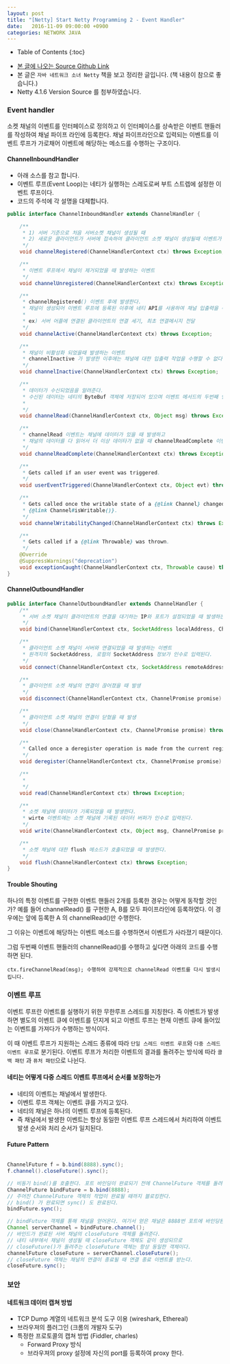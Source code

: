 ```yaml
---
layout: post
title: "[Netty] Start Netty Programming 2 - Event Handler"
date:   2016-11-09 09:00:00 +0900
categories: NETWORK JAVA
---
```


* Table of Contents
{:toc}

 - [본 글에 나오는 Source Github Link](https://github.com/krisjey/netty.book.kor)
 - 본 글은 `자바 네트워크 소녀 Netty` 책을 보고 정리한 글입니다. (책 내용이 참으로 좋습니다.)
 - Netty 4.1.6 Version Source 를 첨부하였습니다. 

### Event handler

소켓 채널의 이벤트를 인터페이스로 정의하고 이 인터페이스를 상속받은 이벤트 핸들러를 작성하여
채널 파이프 라인에 등록한다. 채널 파이프라인으로 입력되는 이벤트를 이벤트 루프가 가로채어 
이벤트에 해당하는 메소드를 수행하는 구조이다.

#### ChannelInboundHandler

- 아래 소스를 참고 합니다.
- 이벤트 루프(Event Loop)는 네티가 실행하는 스레도로써 부트 스트렙에 설정한 이벤트 루프이다.
- 코드의 주석에 각 설명을 대체합니다.

~~~java
public interface ChannelInboundHandler extends ChannelHandler {

    /**
     * 1) 서버 기준으로 처음 서버소켓 채널이 생성될 때
     * 2) 새로운 클라이언트가 서버에 접속하여 클라이언트 소켓 채널이 생성될때 이벤트가 발생한다.
     */
    void channelRegistered(ChannelHandlerContext ctx) throws Exception;

    /**
     * 이벤트 루프에서 채널이 제거되었을 때 발생하는 이벤트
     */
    void channelUnregistered(ChannelHandlerContext ctx) throws Exception;

    /**
     * channelRegistered() 이벤트 후에 발생한다.
     * 채널이 생성되어 이벤트 루프에 등록된 이후에 네티 API를 사용하여 채널 입출력을 수행할 상태가 되었다를 알려준다.
     *
     * ex) 서버 어플에 연결된 클라이언트의 연결 세기, 최초 연결메시지 전달 
     */
    void channelActive(ChannelHandlerContext ctx) throws Exception;

    /**
     * 채널이 비활성화 되었을때 발생하는 이벤트
     * channelInactive 가 발생한 이후에는 채널에 대한 입출력 작업을 수행할 수 없다.
     */
    void channelInactive(ChannelHandlerContext ctx) throws Exception;

    /**
     * 데이터가 수신되었음을 알려준다.
     * 수신된 데이터는 네티의 ByteBuf 객체에 저장되어 있으며 이벤트 메서드의 두번째 인자인 msg를 통해서 접근할 수 있다. 
     * 
     */
    void channelRead(ChannelHandlerContext ctx, Object msg) throws Exception;

    /**
     * channelRead 이벤트는 채널에 데이터가 있을 때 발생하고 
     * 채널의 데이터를 다 읽어서 더 이상 데이타가 없을 때 channelReadComplete 이벤트가 발생한다.
     */
    void channelReadComplete(ChannelHandlerContext ctx) throws Exception;

    /**
     * Gets called if an user event was triggered.
     */
    void userEventTriggered(ChannelHandlerContext ctx, Object evt) throws Exception;

    /**
     * Gets called once the writable state of a {@link Channel} changed. You can check the state with
     * {@link Channel#isWritable()}.
     */
    void channelWritabilityChanged(ChannelHandlerContext ctx) throws Exception;

    /**
     * Gets called if a {@link Throwable} was thrown.
     */
    @Override
    @SuppressWarnings("deprecation")
    void exceptionCaught(ChannelHandlerContext ctx, Throwable cause) throws Exception;
}
~~~

#### ChannelOutboundHandler

~~~java
public interface ChannelOutboundHandler extends ChannelHandler {
    /**
     * 서버 소켓 채널이 클라이언트의 연결을 대기하는 IP와 포트가 설정되었을 때 발생하는 이벤트
     */
    void bind(ChannelHandlerContext ctx, SocketAddress localAddress, ChannelPromise promise) throws Exception;

    /**
     * 클라이언트 소켓 채널이 서버와 연결되었을 때 발생하는 이벤트 
     * 원격지의 SocketAddress, 로컬의 SocketAddress 정보가 인수로 입력된다.
     */
    void connect(ChannelHandlerContext ctx, SocketAddress remoteAddress, SocketAddress localAddress, ChannelPromise promise) throws Exception;

    /**
     * 클라이언트 소켓 채널의 연결이 끊어졌을 때 발생
     */
    void disconnect(ChannelHandlerContext ctx, ChannelPromise promise) throws Exception;

    /**
     * 클라이언트 소켓 채널의 연결이 닫혔을 때 발생
     */
    void close(ChannelHandlerContext ctx, ChannelPromise promise) throws Exception;

    /**
     * Called once a deregister operation is made from the current registered {@link EventLoop}.
     */
    void deregister(ChannelHandlerContext ctx, ChannelPromise promise) throws Exception;

    /**
     * 
     */
    void read(ChannelHandlerContext ctx) throws Exception;

    /**
     * 소켓 채널에 데이터가 기록되었을 때 발생한다. 
     * wirte 이벤트에는 소켓 채널에 기록된 데이터 버퍼가 인수로 입력된다.
     */
    void write(ChannelHandlerContext ctx, Object msg, ChannelPromise promise) throws Exception;

    /**
     * 소켓 채널에 대한 flush 메소드가 호출되었을 때 발생한다.
     */
    void flush(ChannelHandlerContext ctx) throws Exception;
}
~~~

#### Trouble Shouting

하나의 특정 이벤트를 구현한 이벤트 핸들러 2개를 등록한 경우는 어떻게 동작할 것인가?
예를 들어 channelRead() 를 구현한 A, B를 모두 파이프라인에 등록하였다. 
이 경우에는 앞에 등록한 A 의 channelRead()만 수행한다.

그 이유는 이벤트에 해당하는 이벤트 메소드를 수행하면서 이벤트가 사라졌기 때문이다.

그럼 두번째 이벤트 핸들러의 channelRead()를 수행하고 싶다면 아래의 코드를 수행하면 된다.
```
ctx.fireChannelRead(msg); 수행하여 강제적으로 channelRead 이벤트를 다시 발생시킵니다.
```

### 이벤트 루프
이벤트 루프란 이벤트를 실행하기 위한 무한루프 스레드를 지칭한다.
즉 이벤트가 발생하면 별도의 이벤트 큐에 이벤트를 던지게 되고 이벤트 루프는 
현재 이벤트 큐에 들어있는 이벤트를 가져다가 수행하는 방식이다.

이 때 이벤트 루프가 지원하는 스레드 종류에 따라 `단일 스레드 이벤트 루프`와 `다중 스레드 이벤트 루프`로 분기된다.
이벤트 루프가 처리한 이벤트의 결과를 돌려주는 방식에 따라 `콜백 패턴` 과 `퓨처 패턴`으로 나뉜다.

#### 네티는 어떻게 다중 스레드 이벤트 루프에서 순서를 보장하는가
 - 네티의 이벤트는 채널에서 발생한다.
 - 이벤트 루프 객체는 이벤트 큐를 가지고 있다.
 - 네티의 채널은 하나의 이벤트 루프에 등록된다.
 - 즉 채널에서 발생한 이벤트는 항상 동일한 이벤트 루프 스레드에서 처리하여 이벤트 발생 순서와 처리 순서가 일치된다.

#### Future Pattern

~~~java

ChannelFuture f = b.bind(8888).sync();
f.channel().closeFuture().sync();

// 비동기 bind()를 호출한다. 포트 바인딩이 완료되기 전에 ChannelFuture 객체를 돌려준다.
ChannelFuture bindFuture = b.bind(8888);
// 주어진 ChannelFuture 객체의 작업이 완료될 때까지 블로킹한다.
// bind() 가 완료되면 sync() 도 완료된다.
bindFuture.sync();

// bindFuture 객체를 통해 채널을 얻어온다. 여기서 얻은 채널은 8888번 포트에 바인딩된 서버 채널이다.
Channel serverChannel = bindFuture.channel();
// 바인드가 완료된 서버 채널의 closeFuture 객체를 돌려준다.
// 내티 내부에서 채널이 생성될 때 closeFuture 객체도 같이 생성되므로 
// closeFuture()가 돌려주는 closeFuture 객체는 항상 동일한 객체이다.
channelFuture closeFuture = serverChannel.closeFuture();
// closeFuture 객체는 채널의 연결이 종료될 때 연결 종료 이벤트를 받는다.
closeFuture.sync();
~~~


### 보안 

#### 네트워크 데이터 캡쳐 방법
 - TCP Dump 계열의 네트워크 분석 도구 이용 (wireshark, Ethereal)
 - 브라우져의 플러그인 (크롬의 개발자 도구)
 - 특정한 프로토콜의 캡쳐 방법 (Fiddler, charles)
    - Forward Proxy 방식
    - 브라우져의 proxy 설정에 자신의 port를 등록하여 proxy 한다.
####